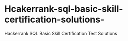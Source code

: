 # Hcakerrank-sql-basic-skill-certification-solutions-
Hackerrank SQL Basic Skill Certification Test Solutions 
